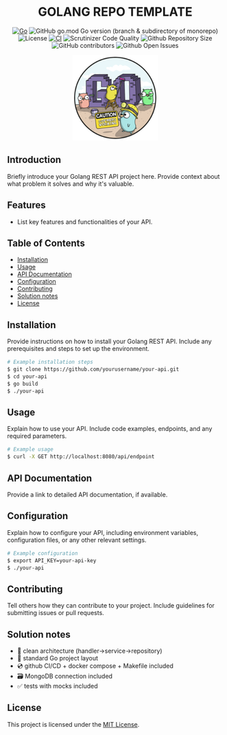 
<div align="center">
 <h1> GOLANG REPO TEMPLATE </h1>
</div>

<div align="center">

  [![Go](https://img.shields.io/badge/Go-v1.21-blue.svg)](https://golang.org/)
  ![GitHub go.mod Go version (branch & subdirectory of monorepo)](https://img.shields.io/github/go-mod/go-version/MykhayloGusak/golang-rest-api-template/main)
  ![License](https://img.shields.io/badge/license-MIT-green)
  [![CI](https://github.com/MykhayloGusak/golang-rest-api-template/actions/workflows/ci.yaml/badge.svg?branch=main)](https://github.com/MykhayloGusak/golang-rest-api-template/actions/workflows/ci.yaml)
  ![Scrutinizer Code Quality](https://img.shields.io/scrutinizer/quality/g/MykhayloGusak/golang-rest-api-template/main)
  ![Github Repository Size](https://img.shields.io/github/repo-size/MykhayloGusak/golang-rest-api-template)
  ![GitHub contributors](https://img.shields.io/github/contributors/MykhayloGusak/golang-rest-api-template)
  ![Github Open Issues](https://img.shields.io/github/issues/MykhayloGusak/golang-rest-api-template)
</div>


<div align="center">
  <img src="images/go-logo.png" alt="Project Logo" width="200">
</div>

## Introduction

Briefly introduce your Golang REST API project here. Provide context about what problem it solves and why it's valuable.

## Features

- List key features and functionalities of your API.

## Table of Contents

- [Installation](#installation)
- [Usage](#usage)
- [API Documentation](#api-documentation)
- [Configuration](#configuration)
- [Contributing](#contributing)
- [Solution notes](#solution-notes)
- [License](#license)

## Installation

Provide instructions on how to install your Golang REST API. Include any prerequisites and steps to set up the environment.

```bash
# Example installation steps
$ git clone https://github.com/yourusername/your-api.git
$ cd your-api
$ go build
$ ./your-api
```

## Usage

Explain how to use your API. Include code examples, endpoints, and any required parameters.

```bash
# Example usage
$ curl -X GET http://localhost:8080/api/endpoint
```

## API Documentation

Provide a link to detailed API documentation, if available.

## Configuration

Explain how to configure your API, including environment variables, configuration files, or any other relevant settings.

```bash
# Example configuration
$ export API_KEY=your-api-key
$ ./your-api
```

## Contributing

Tell others how they can contribute to your project. Include guidelines for submitting issues or pull requests.

## Solution notes

- :trident: clean architecture (handler->service->repository)
- :book: standard Go project layout
- :cd: github CI/CD + docker compose + Makefile included
- :card_file_box: MongoDB connection included
- :white_check_mark: tests with mocks included

## License
This project is licensed under the [MIT License](LICENSE).

